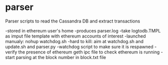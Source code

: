 # parser
Parser scripts to read the Cassandra DB and extract transactions

-stored in ethereum user's home
-produces parser.log
-take logtodb.TMPL as imput file template with ethereum accounts of interest
-launched manualy: nohup watchdog.sh
-hard to kill: aim at watchdog.sh and update.sh and parser.py
-watchdog script to make sure it is respawned
-verify the presence of ethereum geth ipc file to check ethereum is running
-start parsing at the block number in block.txt file
